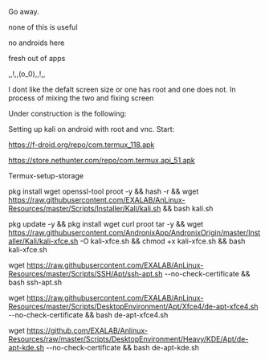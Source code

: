 Go away.


none of this is useful


no androids here


fresh out of apps


,,!,,(o_0),,!,,

I dont like the defalt screen size or one has root and one does not. In process of mixing the two and fixing screen

Under construction is the following:

Setting up kali on android with root and vnc.
Start:

https://f-droid.org/repo/com.termux_118.apk

https://store.nethunter.com/repo/com.termux.api_51.apk

Termux-setup-storage

pkg install wget openssl-tool proot -y && hash -r && wget https://raw.githubusercontent.com/EXALAB/AnLinux-Resources/master/Scripts/Installer/Kali/kali.sh && bash kali.sh

pkg update -y && pkg install wget curl proot tar -y && wget https://raw.githubusercontent.com/AndronixApp/AndronixOrigin/master/Installer/Kali/kali-xfce.sh -O kali-xfce.sh && chmod +x kali-xfce.sh && bash kali-xfce.sh 

wget https://raw.githubusercontent.com/EXALAB/AnLinux-Resources/master/Scripts/SSH/Apt/ssh-apt.sh --no-check-certificate && bash ssh-apt.sh

wget https://raw.githubusercontent.com/EXALAB/AnLinux-Resources/master/Scripts/DesktopEnvironment/Apt/Xfce4/de-apt-xfce4.sh --no-check-certificate && bash de-apt-xfce4.sh

wget https://github.com/EXALAB/Anlinux-Resources/raw/master/Scripts/DesktopEnvironment/Heavy/KDE/Apt/de-apt-kde.sh --no-check-certificate && bash de-apt-kde.sh

